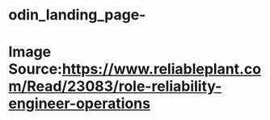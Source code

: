 # odin_landing_page-

# Image Source:https://www.reliableplant.com/Read/23083/role-reliability-engineer-operations
